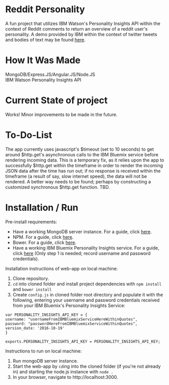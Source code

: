 # Reddit Personality

A fun project that utilizes IBM Watson's Personality Insights API within the context of Reddit comments to return an overview of a reddit user's personality. A demo provided by IBM within the context of twitter tweets and bodies of text may be found [here](http://personality-insights-livedemo.mybluemix.net).

# How It Was Made

MongoDB/Express.JS/Angular.JS/Node.JS  
IBM Watson Personality Insights API  

# Current State of project

Works! Minor improvements to be made in the future.

# To-Do-List  

The app currently uses javascript's $timeout (set to 10 seconds) to get around $http.get's asynchronous calls to the IBM Bluemix service before rendering incoming data. This is a temporary fix, as it relies upon the app to successfully $http.get within the timeframe in order to render the incoming JSON data after the time has run out; if no response is received within the timeframe (a result of say, slow internet speed), the data will not be rendered. A better way needs to be found; perhaps by constructing a customized synchronous $http.get function. TBD.  

# Installation / Run

Pre-install requirements:  
- Have a working MongoDB server instance. For a guide, click [here](https://treehouse.github.io/installation-guides/mac/mongo-mac.html).
- NPM. For a guide, click [here](http://blog.teamtreehouse.com/install-node-js-npm-mac).
- Bower. For a guide, click [here](https://bower.io/).
- Have a working IBM Bluemix Personality Insights service. For a guide, click [here](https://console.bluemix.net/docs/services/personality-insights/getting-started.html#gettingstarted) (Only step 1 is needed; record username and password credentials).

Installation instructions of web-app on local machine:  
1. Clone repository.
2. ``` cd ``` into cloned folder and install project dependencies with ``` npm install ```  and ``` bower install ```  
3. Create ``` config.js ``` in cloned folder root directory and populate it with the following, entering your username and password credentials received from your IBM Bluemix's Personality Insights Service:

```
var PERSONALITY_INSIGHTS_API_KEY = {
username: "usernameFromIBMBluemixServiceHereWithinQuotes",
password: "passwordHereFromIBMBluemixServiceWithinQuotes",
version_date: '2016-10-19'
}

exports.PERSONALITY_INSIGHTS_API_KEY = PERSONALITY_INSIGHTS_API_KEY;
```

Instructions to run on local machine:  
1. Run mongoDB server instance.  
2. Start the web-app by ``` cd ```ing into the cloned folder (if you're not already in) and starting the node.js instance with  ``` node . ```
3. In your browser, navigate to http://localhost:3000.
